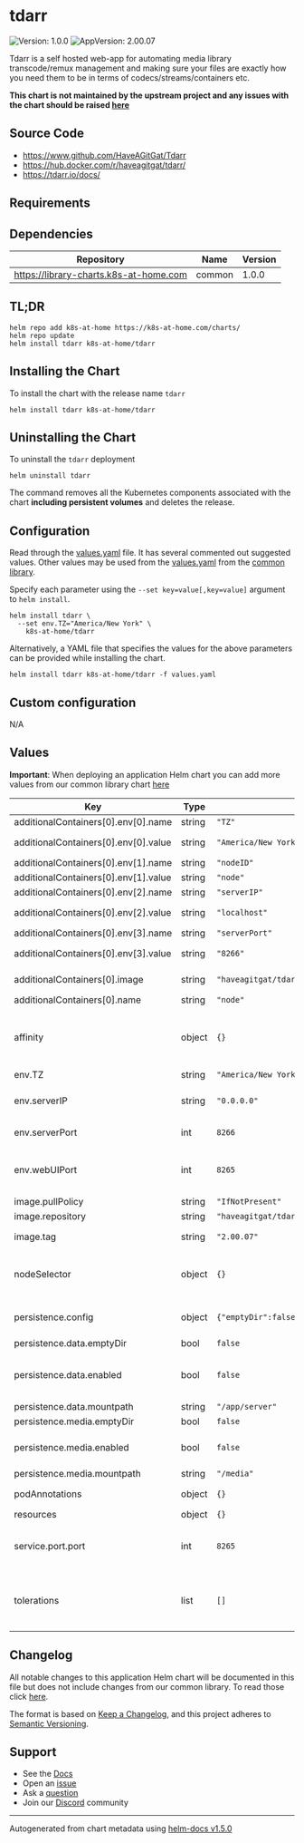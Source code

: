 # tdarr

![Version: 1.0.0](https://img.shields.io/badge/Version-1.0.0-informational?style=flat-square) ![AppVersion: 2.00.07](https://img.shields.io/badge/AppVersion-2.00.07-informational?style=flat-square)

Tdarr is a self hosted web-app for automating media library transcode/remux management and making sure your files are exactly how you need them to be in terms of codecs/streams/containers etc.

**This chart is not maintained by the upstream project and any issues with the chart should be raised [here](https://github.com/k8s-at-home/charts/issues/new/choose)**

## Source Code

* <https://www.github.com/HaveAGitGat/Tdarr>
* <https://hub.docker.com/r/haveagitgat/tdarr/>
* <https://tdarr.io/docs/>

## Requirements

## Dependencies

| Repository | Name | Version |
|------------|------|---------|
| https://library-charts.k8s-at-home.com | common | 1.0.0 |

## TL;DR

```console
helm repo add k8s-at-home https://k8s-at-home.com/charts/
helm repo update
helm install tdarr k8s-at-home/tdarr
```

## Installing the Chart

To install the chart with the release name `tdarr`

```console
helm install tdarr k8s-at-home/tdarr
```

## Uninstalling the Chart

To uninstall the `tdarr` deployment

```console
helm uninstall tdarr
```

The command removes all the Kubernetes components associated with the chart **including persistent volumes** and deletes the release.

## Configuration

Read through the [values.yaml](./values.yaml) file. It has several commented out suggested values.
Other values may be used from the [values.yaml](../common/values.yaml) from the [common library](../common).

Specify each parameter using the `--set key=value[,key=value]` argument to `helm install`.

```console
helm install tdarr \
  --set env.TZ="America/New York" \
    k8s-at-home/tdarr
```

Alternatively, a YAML file that specifies the values for the above parameters can be provided while installing the chart.

```console
helm install tdarr k8s-at-home/tdarr -f values.yaml
```

## Custom configuration

N/A

## Values

**Important**: When deploying an application Helm chart you can add more values from our common library chart [here](https://github.com/k8s-at-home/charts/tree/master/charts/common/)

| Key | Type | Default | Description |
|-----|------|---------|-------------|
| additionalContainers[0].env[0].name | string | `"TZ"` |  |
| additionalContainers[0].env[0].value | string | `"America/New York"` | Node Timezone |
| additionalContainers[0].env[1].name | string | `"nodeID"` |  |
| additionalContainers[0].env[1].value | string | `"node"` | Node name |
| additionalContainers[0].env[2].name | string | `"serverIP"` |  |
| additionalContainers[0].env[2].value | string | `"localhost"` | tdarr server IP/hostname |
| additionalContainers[0].env[3].name | string | `"serverPort"` |  |
| additionalContainers[0].env[3].value | string | `"8266"` | tdar server port |
| additionalContainers[0].image | string | `"haveagitgat/tdarr_node:2.00.07"` | Node image and tag |
| additionalContainers[0].name | string | `"node"` |  |
| affinity | object | `{}` | Affinity settings for pod assignment of the GUI |
| env.TZ | string | `"America/New York"` | Timezone |
| env.serverIP | string | `"0.0.0.0"` | tdarr server binding address |
| env.serverPort | int | `8266` | tdarr server listening port |
| env.webUIPort | int | `8265` | tdarr web UI listening port (same as Service port) |
| image.pullPolicy | string | `"IfNotPresent"` |  |
| image.repository | string | `"haveagitgat/tdarr"` | tdarr image |
| image.tag | string | `"2.00.07"` | tdarr image tag |
| nodeSelector | object | `{}` | Node labels for pod assignment of the GUI |
| persistence.config | object | `{"emptyDir":false,"enabled":false,"mountpath":"/app/configs"}` | Volume used for configuration |
| persistence.data.emptyDir | bool | `false` |  |
| persistence.data.enabled | bool | `false` | Volume used for tdarr server database |
| persistence.data.mountpath | string | `"/app/server"` |  |
| persistence.media.emptyDir | bool | `false` |  |
| persistence.media.enabled | bool | `false` | Volume used for media libraries |
| persistence.media.mountpath | string | `"/media"` |  |
| podAnnotations | object | `{}` | Pod annotations |
| resources | object | `{}` |  |
| service.port.port | int | `8265` | Kubernetes port where the GUI is exposed |
| tolerations | list | `[]` | Toleration labels for pod assignment of the GUI |

## Changelog

All notable changes to this application Helm chart will be documented in this file but does not include changes from our common library. To read those click [here](https://github.com/k8s-at-home/library-charts/tree/main/charts/stable/common#changelog).

The format is based on [Keep a Changelog](https://keepachangelog.com/en/1.0.0/), and this project adheres to [Semantic Versioning](https://semver.org/spec/v2.0.0.html).

## Support

- See the [Docs](https://docs.k8s-at-home.com/our-helm-charts/getting-started/)
- Open an [issue](https://github.com/k8s-at-home/charts/issues/new/choose)
- Ask a [question](https://github.com/k8s-at-home/organization/discussions)
- Join our [Discord](https://discord.gg/sTMX7Vh) community

----------------------------------------------
Autogenerated from chart metadata using [helm-docs v1.5.0](https://github.com/norwoodj/helm-docs/releases/v1.5.0)